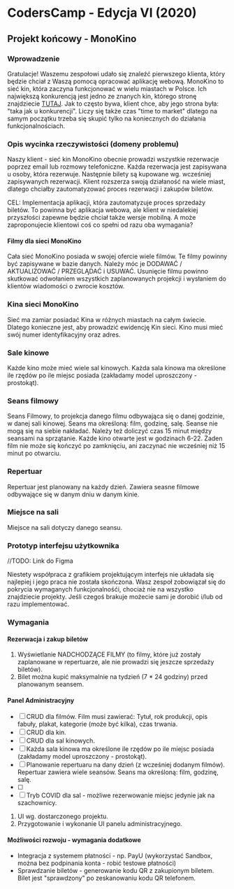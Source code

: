 # CodersCamp - Edycja VI (2020)

## Projekt końcowy - MonoKino

### Wprowadzenie
Gratulacje! Waszemu zespołowi udało się znaleźć pierwszego klienta, który będzie chciał z Waszą pomocą opracować aplikację webową.
MonoKino to sieć kin, która zaczyna funkcjonować w wielu miastach w Polsce. 
Ich największą konkurencją jest jedno ze znanych kin, którego stronę znajdziecie [TUTAJ](https://multikino.pl/repertuar/wroclaw-pasaz-grunwaldzki/teraz-gramy/alfabetyczny). Jak to często bywa, klient chce, aby jego strona była: "taka jak u konkurencji". Liczy się także czas "time to market" dlatego na samym początku trzeba się skupić tylko na koniecznych do działania funkcjonalnościach.  


### Opis wycinka rzeczywistości (domeny problemu)

Naszy klient - sieć kin MonoKino obecnie prowadzi wszystkie rezerwacje poprzez email lub rozmowy telefoniczne. Każda rezerwacja jest zapisywana u osoby, która rezerwuje. Następnie bilety są kupowane wg. wcześniej zapisywanych rezerwacji. Klient rozszerza swoją działaność na wiele miast, dlatego chciałby zautomatyzować proces rezerwacji i zakupów biletów. 

CEL: Implementacja aplikacji, która zautomatyzuje proces sprzedaży biletów. To powinna być aplikacja webowa, ale klient w niedalekiej przyszłości zapewne będzie chciał także wersje mobilną. A może zaproponujecie klientowi coś co spełni od razu oba wymagania?


#### Filmy dla sieci MonoKino
Cała sieć MonoKino posiada w swojej ofercie wiele filmów. Te filmy powinny być zapisywane w bazie danych. Należy móc je DODAWAĆ / AKTUALIZOWAĆ / PRZEGLĄDAĆ i USUWAĆ. Usunięcie filmu powinno skutkować odwołaniem wszystkich zaplanowanych projekcji i wysłaniem do klientów wiadomości o zwrocie kosztów.

### Kina sieci MonoKino
Sieć ma zamiar posiadać Kina w różnych miastach na całym świecie. Dlatego konieczne jest, aby prowadzić ewidencję Kin sieci. Kino musi mieć swój numer identyfikacyjny oraz adres.

### Sale kinowe
Każde kino może mieć wiele sal kinowych. Każda sala kinowa ma określone ile rzędów po ile miejsc posiada (zakładamy model uproszczony - prostokąt).

### Seans filmowy
Seans Filmowy, to projekcja danego filmu odbywająca się o danej godzinie, w danej sali kinowej. Seans ma określoną: film, godzinę, salę.
Seanse nie mogą się na siebie nakładać. Należy też doliczyć czas 15 minut między seansami na sprzątanie. 
Każde kino otwarte jest w godzinach 6-22. Żaden film nie może się kończyć po zamknięciu, ani zaczynać nie wcześniej niż 15 minut po otwarciu.

### Repertuar
Repertuar jest planowany na każdy dzień. Zawiera seasne filmowe odbywające się w danym dniu w danym kinie. 


### Miejsce na sali
Miejsce na sali dotyczy danego seansu. 



### Prototyp interfejsu użytkownika

//TODO: Link do Figma

Niestety współpraca z grafikiem projektującym interfejs nie układała się najlepiej i jego praca nie została skończona.
Wasz zespoł zobowiązał się do pokrycia wymaganych funkcjonalnośći, chociaż nie na wszystko znajdziecie projekty.
Jeśli czegoś brakuje możecie sami je dorobić i/lub od razu implementować.

### Wymagania

#### Rezerwacja i zakup biletów

1. Wyświetlanie NADCHODZĄCE FILMY (to filmy, które już zostały zaplanowane w repertuarze, ale nie prowadzi się jeszcze sprzedaży biletów).
2. Bilet można kupić maksymalnie na tydzień (7 * 24 godziny) przed planowanym seansem.

#### Panel Administracyjny

- [ ] CRUD dla filmów. Film musi zawierać: Tytuł, rok produkcji, opis fabuły, plakat, kategorie (może być kilka), czas trwania.
- [ ] CRUD dla kin.
- [ ] CRUD dla sal kinowych.
- [ ] Każda sala kinowa ma określone ile rzędów po ile miejsc posiada (zakładamy model uproszczony - prostokąt).
- [ ] Planowanie repertuaru na dany dzień (z wcześniej dodanym filmów). Repertuar zawiera wiele seansów. Seans ma określoną: film, godzinę, salę.
- [ ] 
- [ ] Tryb COVID dla sal - możliwe rezerwowanie miejsc jedynie jak na szachownicy.

1. UI wg. dostarczonego projektu.
2. Przygotowanie i wykonanie UI panelu administracyjnego.


#### Możliwości rozwoju - wymagania dodatkowe

- Integracja z systemem płatności - np. PayU (wykorzystać Sandbox, można bez podpinania konta - robić testowe płatności)
- Sprawdzanie biletów - generowanie kodu QR z zakupionym biletem. Bilet jest "sprawdzony" po zeskanowaniu kodu QR telefonem.
